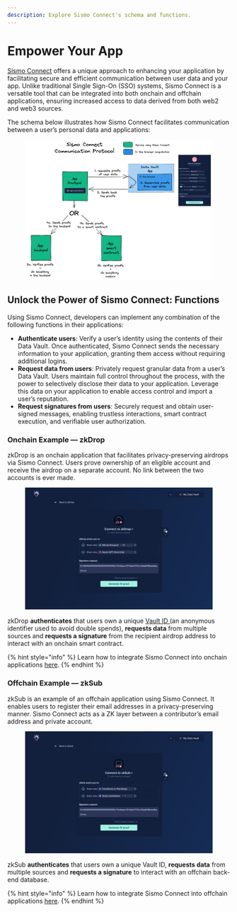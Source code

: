 ```yaml
---
description: Explore Sismo Connect's schema and functions.
---
```


# Empower Your App

[Sismo Connect](../#sismo-connect-the-crypto-native-sso) offers a unique approach to enhancing your application by facilitating secure and efficient communication between user data and your app. Unlike traditional Single Sign-On (SSO) systems, Sismo Connect is a versatile tool that can be integrated into both onchain and offchain applications, ensuring increased access to data derived from both web2 and web3 sources.

The schema below illustrates how Sismo Connect facilitates communication between a user’s personal data and applications:

<figure><img src="../.gitbook/assets/sismo-connect-2 (1).png" alt=""><figcaption></figcaption></figure>

## Unlock the Power of Sismo Connect: Functions

Using Sismo Connect, developers can implement any combination of the following functions in their applications:

* **Authenticate users**: Verify a user’s identity using the contents of their Data Vault. Once authenticated, Sismo Connect sends the necessary information to your application, granting them access without requiring additional logins.
* **Request data from users**: Privately request granular data from a user’s Data Vault. Users maintain full control throughout the process, with the power to selectively disclose their data to your application. Leverage this data on your application to enable access control and import a user’s reputation.
* **Request signatures from users**: Securely request and obtain user-signed messages, enabling trustless interactions, smart contract execution, and verifiable user authorization.

### Onchain Example — zkDrop

zkDrop is an onchain application that facilitates privacy-preserving airdrops via Sismo Connect. Users prove ownership of an eligible account and receive the airdrop on a separate account. No link between the two accounts is ever made.

<figure><img src="../.gitbook/assets/zkDrop_Vault app_Gnenerate-ZK-Proof.jpg" alt=""><figcaption></figcaption></figure>

zkDrop **authenticates** that users own a unique [Vault ID ](../knowledge-base/resources/technical-concepts/vault-and-proof-identifiers.md)(an anonymous identifier used to avoid double spends), **requests data** from multiple sources and **requests a signature** from the recipient airdrop address to interact with an onchain smart contract.

{% hint style="info" %}
Learn how to integrate Sismo Connect into onchain applications [here](../build-with-sismo-connect/tutorials/onchain-tutorials/).
{% endhint %}

### Offchain Example — zkSub

zkSub is an example of an offchain application using Sismo Connect. It enables users to register their email addresses in a privacy-preserving manner. Sismo Connect acts as a ZK layer between a contributor’s email address and private account.

<figure><img src="../.gitbook/assets/zkSub_Vault app_Gnenerate-ZK-Proof.jpg" alt=""><figcaption></figcaption></figure>

zkSub **authenticates** that users own a unique Vault ID, **requests data** from multiple sources and **requests a signature** to interact with an offchain back-end database.

{% hint style="info" %}
Learn how to integrate Sismo Connect into offchain applications [here](../build-with-sismo-connect/tutorials/offchain-tutorials.md).
{% endhint %}
